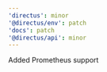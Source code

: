 ```yaml
---
'directus': minor
'@directus/env': patch
'docs': patch
'@directus/api': minor
---
```


Added Prometheus support
